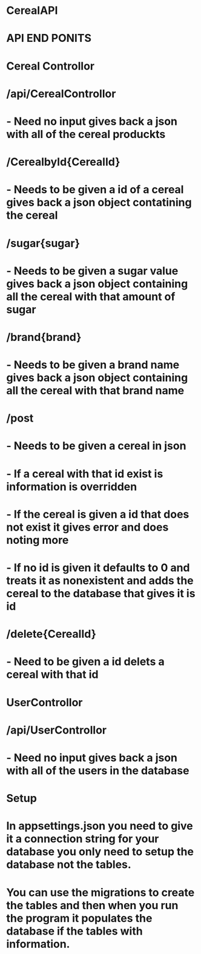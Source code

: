# CerealAPI

# 

# API END PONITS

# Cereal Controllor

# /api/CerealControllor

# \-	Need no input gives back a json with all of the cereal produckts

# /CerealbyId{CerealId}

# \-	Needs to be given a id of a cereal gives back a json object contatining the cereal

# /sugar{sugar}

# \-	Needs to be given a sugar value gives back a json object containing all the cereal with that amount of sugar

# 

# /brand{brand}

# \-	Needs to be given a brand name gives back a json object containing all the cereal with that brand name

# /post

# \-	Needs to be given a cereal in json

# \-	If a cereal with that id exist is information is overridden

# \-	If the cereal is given a id that does not exist it gives error and does noting more

# \-	If  no id is given it defaults to 0 and treats it as nonexistent and adds the cereal to the database that gives it is id

# /delete{CerealId}

# \-	Need to be given a id delets a cereal with that id

# UserControllor

# /api/UserControllor

# \-	Need no input gives back a json with all of the users in the database

# 

# Setup

# In appsettings.json you need to give it a connection string for your database you only need to setup the database not the tables.

# You can use the migrations to create the tables and then when you run the program it populates the database if the tables with information.

# 

# 

